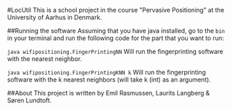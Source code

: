 #LocUtil
This is a school project in the course "Pervasive Positioning" at the University of Aarhus in Denmark.

##Running the software
Assuming that you have java installed, go to the `bin` in your terminal and run the following code for the part that you want to run:

`java wifipositioning.FingerPrintingNN` Will run the fingerprinting software with the nearest neighbor.

`java wifipositioning.FingerPrintingKNN k` Will run the fingerprinting software with the k nearest neighbors (will take k (int) as an argument).

##About
This project is written by Emil Rasmussen, Laurits Langberg & Søren Lundtoft.